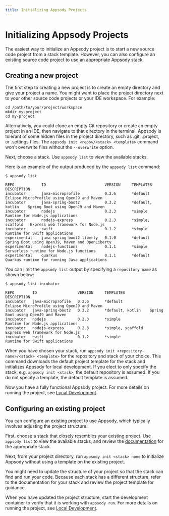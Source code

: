 ```yaml
---
title: Initializing Appsody Projects
---
```


# Initializing Appsody Projects

The easiest way to initialize an Appsody project is to start a new source code project from a stack template. However, you can also configure an existing source code project to use an appropriate Appsody stack.

## Creating a new project

The first step to creating a new project is to create an empty directory and give your project a name. You might want to place the project directory next to your other source code projects or your IDE workspace. For example:

```
cd /path/to/your/project/workspace
mkdir my-project
cd my-project
```
Alternatively, you could clone an empty Git repository or create an empty project in an IDE, then navigate to that directory in the terminal. Appsody is tolerant of some hidden files in the project directory, such as .git, .project, or .settings files. The `appsody init <repo>/<stack> <template>` command won't overwrite files without the `--overwrite` option.

Next, choose a stack. Use `appsody list` to view the available stacks.

Here is an example of the output produced by the `appsody list` command:
```
$ appsody list

REPO      	    ID               	        VERSION  	TEMPLATES        	DESCRIPTION
incubator	    java-microprofile	        0.2.6    	*default         	Eclipse MicroProfile using OpenJ9 and Maven
incubator	    java-spring-boot2	        0.3.2    	*default, kotlin 	Spring Boot using OpenJ9 and Maven
incubator	    nodejs           	        0.2.3    	*simple          	Runtime for Node.js applications
incubator	    nodejs-express   	        0.2.3    	*simple, scaffold	Express web framework for Node.js
incubator	    swift            	        0.1.2    	*simple          	Runtime for Swift applications
experimental	java-spring-boot2-liberty	0.1.0    	*default 	        Spring Boot using OpenJ9, Maven and OpenLiberty
experimental	nodejs-functions         	0.1.1    	*simple  	        Serverless runtime for Node.js functions
experimental	quarkus                  	0.1.1    	*default 	        Quarkus runtime for running Java applications

```
You can limit the `appsody list` output by specifying a `repository name` as shown below:
```
$ appsody list incubator

REPO      	ID               	VERSION  	TEMPLATES        	DESCRIPTION
incubator	java-microprofile	0.2.6    	*default         	Eclipse MicroProfile using OpenJ9 and Maven
incubator	java-spring-boot2	0.3.2    	*default, kotlin 	Spring Boot using OpenJ9 and Maven
incubator	nodejs           	0.2.3    	*simple          	Runtime for Node.js applications
incubator	nodejs-express   	0.2.3    	*simple, scaffold	Express web framework for Node.js
incubator	swift            	0.1.2    	*simple          	Runtime for Swift applications

```

When you have chosen your stack, run `appsody init <repository-name>/<stack> <template>` for the repository and stack of your choice. This command downloads the default project template for the stack and initializes Appsody for local development.  If you elect to only specify the stack, e.g. `appsody init <stack>`, the default repository is assumed.  If you do not specify a template, the default template is assumed.

Now you have a fully functional Appsody project. For more details on running the project, see [Local Development](/content/docs/using-appsody/local-development.md).


## Configuring an existing project

You can configure an existing project to use Appsody, which typically involves adjusting the project structure.

First, choose a stack that closely resembles your existing project. Use `appsody list` to view the available stacks, and review the [documentation](https://github.com/appsody/stacks/tree/master/incubator) for the appropriate stack.

Next, from your project directory, run `appsody init <stack> none` to initialize Appsody without using a template on the existing project.

You might need to update the structure of your project so that the stack can find and run your code. Because each stack has a different structure, refer to the documentation for your stack and review the project template for guidance.

When you have updated the project structure, start the development container to verify that it is working with `appsody run`. For more details on running the project, see [Local Development](/content/docs/using-appsody/local-development.md).
